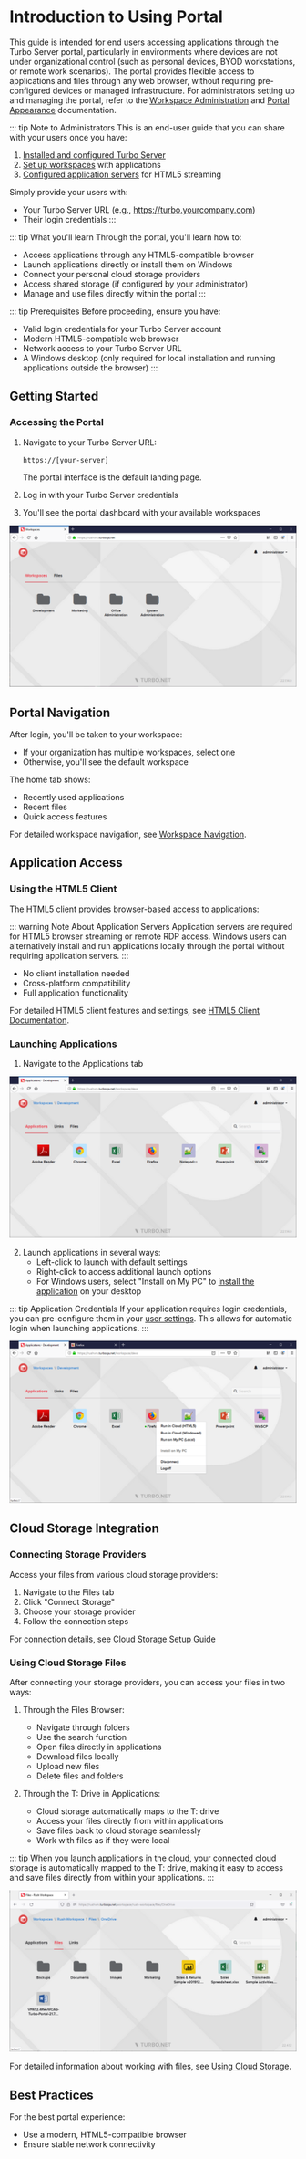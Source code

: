 # Introduction to Using Portal

This guide is intended for end users accessing applications through the Turbo Server portal, particularly in environments where devices are not under organizational control (such as personal devices, BYOD workstations, or remote work scenarios). The portal provides flexible access to applications and files through any web browser, without requiring pre-configured devices or managed infrastructure. For administrators setting up and managing the portal, refer to the [Workspace Administration](/server/administration/workspaces.html) and [Portal Appearance](/server/administration/domain.html#appearance) documentation.

::: tip Note to Administrators
This is an end-user guide that you can share with your users once you have:
1. [Installed and configured Turbo Server](/guides/server/index.md)
2. [Set up workspaces](/guides/server/workspaces.md) with applications
3. [Configured application servers](/guides/server/application-servers.md) for HTML5 streaming

Simply provide your users with:
- Your Turbo Server URL (e.g., https://turbo.yourcompany.com)
- Their login credentials
:::

::: tip What you'll learn
Through the portal, you'll learn how to:
- Access applications through any HTML5-compatible browser
- Launch applications directly or install them on Windows
- Connect your personal cloud storage providers
- Access shared storage (if configured by your administrator)
- Manage and use files directly within the portal
:::

::: tip Prerequisites
Before proceeding, ensure you have:
- Valid login credentials for your Turbo Server account
- Modern HTML5-compatible web browser
- Network access to your Turbo Server URL
- A Windows desktop (only required for local installation and running applications outside the browser)
:::

## Getting Started

### Accessing the Portal

1. Navigate to your Turbo Server URL:
   ```
   https://[your-server]
   ```
   The portal interface is the default landing page.

2. Log in with your Turbo Server credentials

3. You'll see the portal dashboard with your available workspaces

![Portal Dashboard](/images/dashboard-workspaces.png)

## Portal Navigation

After login, you'll be taken to your workspace:
- If your organization has multiple workspaces, select one
- Otherwise, you'll see the default workspace

The home tab shows:
- Recently used applications
- Recent files
- Quick access features

For detailed workspace navigation, see [Workspace Navigation](/server/portal/dashboard.html#workspace-navigation).

## Application Access

### Using the HTML5 Client

The HTML5 client provides browser-based access to applications:

::: warning Note About Application Servers
Application servers are required for HTML5 browser streaming or remote RDP access. Windows users can alternatively install and run applications locally through the portal without requiring application servers.
:::

- No client installation needed
- Cross-platform compatibility
- Full application functionality

For detailed HTML5 client features and settings, see [HTML5 Client Documentation](/server/portal/html5-client.html).

### Launching Applications

1. Navigate to the Applications tab

![Applications Tab](/images/dashboard.png)

2. Launch applications in several ways:
   - Left-click to launch with default settings
   - Right-click to access additional launch options
   - For Windows users, select "Install on My PC" to [install the application](/client/command-line/installi.md) on your desktop

::: tip Application Credentials
If your application requires login credentials, you can pre-configure them in your [user settings](/server/portal/user-settings.html#authentication). This allows for automatic login when launching applications.
:::

![Application Context Menu](/images/dashboard-context.png)

## Cloud Storage Integration

### Connecting Storage Providers

Access your files from various cloud storage providers:

1. Navigate to the Files tab
2. Click "Connect Storage"
3. Choose your storage provider
4. Follow the connection steps


For connection details, see [Cloud Storage Setup Guide](/server/cloud-storage/end-user.html#end-user)

### Using Cloud Storage Files

After connecting your storage providers, you can access your files in two ways:

1. Through the Files Browser:
   - Navigate through folders
   - Use the search function
   - Open files directly in applications
   - Download files locally
   - Upload new files
   - Delete files and folders

2. Through the T: Drive in Applications:
   - Cloud storage automatically maps to the T: drive
   - Access your files directly from within applications
   - Save files back to cloud storage seamlessly
   - Work with files as if they were local

::: tip
When you launch applications in the cloud, your connected cloud storage is automatically mapped to the T: drive, making it easy to access and save files directly from within your applications.
:::

![Files Browser](/images/file-browser.png)

For detailed information about working with files, see [Using Cloud Storage](/server/portal/dashboard.html#files).

## Best Practices

For the best portal experience:

- Use a modern, HTML5-compatible browser
- Ensure stable network connectivity
